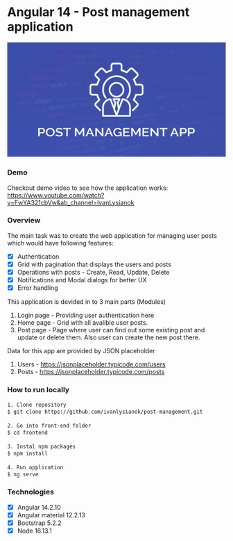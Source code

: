 # Angular 14 - Post management application
![Alt text](/frontend/src/assets/images/cover.png?raw=true "Home page")

### Demo

Checkout demo video to see how the application works: https://www.youtube.com/watch?v=FwYA321cbVw&ab_channel=IvanLysianok

### Overview

The main task was to create the web application for managing user posts which would have following features:
- [X] Authentication
- [X] Grid with pagination that displays the users and posts
- [X] Operations with posts - Create, Read, Update, Delete
- [X] Notifications and Modal dialogs for better UX
- [X] Error handling

This application is devided in to 3 main parts (Modules)
1. Login page - Providing user authentication here
2. Home page - Grid with all avalible user posts. 
3. Post page - Page where user can find out some existing post and update or delete them. 
Also user can create the new post there.

Data for this app are provided by JSON placeholder

1. Users - https://jsonplaceholder.typicode.com/users
2. Posts - https://jsonplaceholder.typicode.com/posts

### How to run locally

```
1. Clone repository
$ git clone https://github.com/ivanlysianok/post-management.git

2. Go into front-end folder
$ cd frontend

3. Instal npm packages
$ npm install

4. Run application
$ ng serve
```

### Technologies

- [X] Angular 14.2.10
- [X] Angular material 12.2.13
- [X] Bootstrap 5.2.2
- [X] Node 16.13.1

